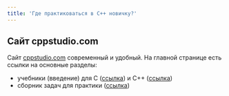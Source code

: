 ```yaml
---
title: 'Где практиковаться в C++ новичку?'
---
```


## Сайт cppstudio.com

Сайт [cppstudio.com](http://cppstudio.com/) современный и удобный. На главной странице есть ссылки на основные разделы:

- учебники (введение) для C ([ссылка](http://cppstudio.com/cat/271/)) и C++ ([ссылка](http://cppstudio.com/cat/274/))
- сборник задач для практики ([ссылка](http://cppstudio.com/cat/285/))

